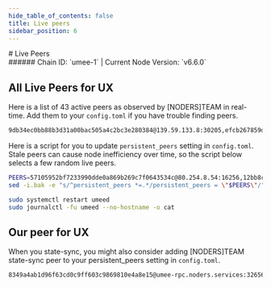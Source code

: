 ```yaml
---
hide_table_of_contents: false
title: Live peers
sidebar_position: 6
---
```


<div class="h1-with-icon icon-umee">
# Live Peers
</div>
###### Chain ID: `umee-1` | Current Node Version: `v6.6.0`

## All Live Peers for UX
Here is a list of 43 active peers as observed by [NODERS]TEAM in real-time. Add them to your `config.toml` if you have trouble finding peers.

```bash
9db34ec0bb88b3d31a00bac505a4c2bc3e280384@139.59.133.8:30205,efcb267859d1d9f4a95dcfe2060c0c4b34b2fea8@148.113.9.119:26656,2a258032796ce8b29d91d277318a5a45b2ce9654@142.132.159.188:26656,12bb8caf19cbb1eff64d4e5f946ec837a692b315@128.199.110.44:26656,7f8b83fd029e33f5c69f2d3030b48e0785bd8af0@65.108.230.188:13656,31a9a17e10ee65263548b9958ae021c9802e3c4c@51.158.112.41:30156,19c568c1acf5212193c3e1864d4cc47798396271@135.181.61.154:26656,099363b18f8259cde5097b1801283aed2c3899ca@65.108.202.244:13656,efbcd2de6981fa7f692771e1b845c780c310e2fe@94.130.52.123:26656,e4f70d6f88644980e12bcc1d3454190c2bc9b6de@198.244.176.206:26656,9a1dfeb73f18f324a181ebe00710f20c3bcdc1f3@141.94.248.63:26756,1bdeb671e9e0d88110e20353a14632484c542fad@135.181.220.61:13656,ec82788644c5d799dbe14fee40bf6e316ea70cb1@51.81.49.132:13656,3d35a9f3dac463b31b7aad247b052d1f76dd5008@65.108.234.23:13656,cf81d5d16fc0b231a77770803ddf972c8e2b9909@88.99.68.249:13656,b948b0ab5e5b6eb23fe525a499d3a5365d05ee84@144.76.114.34:13656,99d9957847af1fba3c30f083752d9a7779e05d75@141.95.155.118:59696,d6ead5ed853ed91e7ecf4bc0f321eba1d60a6acd@142.132.207.27:13656,e83baa93a9d1191ceb458b4e8f1402e2b7e94355@49.12.218.159:26656,88900183baeb576fc7cb7319d165521f6c450d79@65.108.43.170:26656,a37b8114a4fcef5a7c28780e961fc607ee4ff3ff@212.23.222.122:26656,57105952bf7233990dde0a869b269c7f0643534c@80.254.8.54:16256,a38bac7dbdbcce1f52095dc4ff15292c09403f30@65.109.90.96:61656,ad6a29bc700eeecea29cd944546785ef6797e2a2@65.108.71.136:13656,445261d73de2854c82ea93a827df0cb147c67055@51.250.17.87:26656,da9aeaa2bd44b28eaca2b83bacf204b59f81d00a@65.109.18.169:13656,66ba8da36f275dcbb0171d5db00ac1f65a2f4dcc@135.181.215.62:1320,db2c168d04edebbb4d7ed652e6198e1ce03fb23f@23.111.165.186:26656,241e05b8c148fde177a062ded3727a2ca4b54889@49.12.170.121:30032,a008d5af96e2dbe80ca81fab6c76b6ebefa211ed@23.92.76.110:26656,5df291953a91935f1e740a2c98e87f7bfb6033c4@5.199.164.76:26656,9ea73078edc85a833ac9164bf564cac1bad86aea@65.108.76.28:13656,a627e4ff5124b00079da349552e499d8ff158f8f@135.181.210.171:10456,23fc8e3c2dbf82f82142c046191ce07a87ac89a5@38.242.205.73:26656,6aefd09bab76d6fc7a56392929e56f6770d5556b@3.115.224.9:26656,f41bc3cff167762834617d93232998afa2d02486@5.9.121.55:41656,affb86e5a30f9ed45cb07915be2886db329c7d8c@65.108.122.246:26736,dd2273177856854ac5afde4696ef107669382ba7@176.9.125.110:43546,7309f017b7190356ecb8338573345f5b9ec9d6ca@65.108.229.19:26686,c2a6589432b7e7ec1e046011cea5bc3c158f068f@141.94.194.43:26656,ebc272824924ea1a27ea3183dd0b9ba713494f83@195.3.223.168:26756,e0ad7157fae1963233441ef4902c977b8b32ba0c@5.9.147.138:26656,04b927f976a35ea23ed6d630c63a058134737ca2@167.235.2.246:41356
```

Here is a script for you to update `persistent_peers` setting in `config.toml`. Stale peers can cause node inefficiency over time, so the script below selects a few random live peers.

```bash
PEERS=57105952bf7233990dde0a869b269c7f0643534c@80.254.8.54:16256,12bb8caf19cbb1eff64d4e5f946ec837a692b315@128.199.110.44:26656,7f8b83fd029e33f5c69f2d3030b48e0785bd8af0@65.108.230.188:13656,5df291953a91935f1e740a2c98e87f7bfb6033c4@5.199.164.76:26656,9db34ec0bb88b3d31a00bac505a4c2bc3e280384@139.59.133.8:30205
sed -i.bak -e "s/^persistent_peers *=.*/persistent_peers = \"$PEERS\"/" ~/.umee/config/config.toml

sudo systemctl restart umeed
sudo journalctl -fu umeed --no-hostname -o cat
```

## Our peer for UX
When you state-sync, you might also consider adding [NODERS]TEAM state-sync peer to your persistent_peers setting in `config.toml`.

```bash
8349a4ab1d96f63cd0c9ff603c9869810e4a8e15@umee-rpc.noders.services:32656
```
